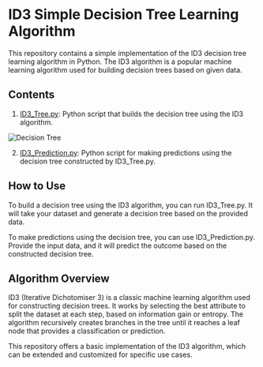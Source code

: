 # ID3 Simple Decision Tree Learning Algorithm

This repository contains a simple implementation of the ID3 decision tree learning algorithm in Python. The ID3 algorithm is a popular machine learning algorithm used for building decision trees based on given data.

## Contents

1. [ID3_Tree.py](ID3_Tree.py): Python script that builds the decision tree using the ID3 algorithm.

![Decision Tree](https://github.com/zeon-X/ID3-simple-decision-tree-learning-algorithm/assets/73699852/fa8eb32a-50e9-4e2b-834e-d9b4409b8cc6)

2. [ID3_Prediction.py](ID3_Prediction.py): Python script for making predictions using the decision tree constructed by ID3_Tree.py.

## How to Use

To build a decision tree using the ID3 algorithm, you can run ID3_Tree.py. It will take your dataset and generate a decision tree based on the provided data.

To make predictions using the decision tree, you can use ID3_Prediction.py. Provide the input data, and it will predict the outcome based on the constructed decision tree.

## Algorithm Overview

ID3 (Iterative Dichotomiser 3) is a classic machine learning algorithm used for constructing decision trees. It works by selecting the best attribute to split the dataset at each step, based on information gain or entropy. The algorithm recursively creates branches in the tree until it reaches a leaf node that provides a classification or prediction.

This repository offers a basic implementation of the ID3 algorithm, which can be extended and customized for specific use cases.

